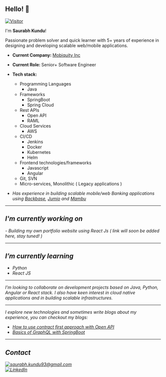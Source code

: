 <h2>Hello! 👋 </h2>

[![Visitor](https://visitor-badge.laobi.icu/badge?page_id=saurabhkundu)](https://github.com/VanSaurabh)

I'm <b> Saurabh Kundu</b>!

Passionate problem solver and quick learner with 5+ years of experience in designing and developing scalable web/mobile applications.

- <b> Current Company: </b> [Mobiquity Inc]( https://www.mobiquity.com/ )
- <b> Current Role: </b> Senior+ Software Engineer
- <b> Tech stack: </b>
    - Programming Languages
         - Java
    - Frameworks
        - SpringBoot    
        - Spring Cloud
    - Rest APIs 
        - Open API
        - RAML
    - Cloud Services
      - AWS
    - CI/CD
        - Jenkins
        - Docker
        - Kubernetes
        - Helm
    - Frontend technologies/frameworks
        - Javascript
        - Angular
    - Git, SVN
    - Micro-services, Monolithic ( Legacy applications )
    
 - <i> Has experience in building scalable mobile/web Banking applications using [Backbase](https://www.backbase.com/), [Jumio](https://www.jumio.com/) and [Mambu](https://www.mambu.com/)

---------
<h2> I'm currently working on </h2>
- Building my own portfolio website using React Js ( link will soon be added here, stay tuned! )
  
---------
<h2> I’m currently learning </h2>
  
- Python
- React JS

---------
<p> I’m looking to collaborate on development projects based on Java, Python, Angular or React stack. I also have keen interest in cloud native applications and in building scalable infrastructures. <p>
  
---------
I explore new technologies and sometimes write blogs about my experience, you can checkout my blogs:
  
   - [How to use contract first approach with Open API](https://www.linkedin.com/pulse/how-use-contract-first-approach-open-api-saurabh-kundu/)
   - [Basics of GraphQL with SpringBoot](https://www.linkedin.com/pulse/basics-graphql-springboot-saurabh-kundu/)
  
---------
 <h2> Contact </h2>
  
  <a href="mailto:saurabh.kundu93@gmail.com">![saurabh.kundu93@gmail.com](https://img.shields.io/badge/Gmail-D14836?style=for-the-badge&logo=gmail&logoColor=white)</a>
  <br>
  <a href="https://www.linkedin.com/in/saurabhkundu/">![LinkedIn](https://img.shields.io/badge/LinkedIn-0077B5?style=for-the-badge&logo=linkedin&logoColor=white)</a>
